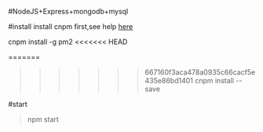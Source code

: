 #NodeJS+Express+mongodb+mysql

#install
install cnpm first,see help [here](http://npm.taobao.org/)

cnpm install -g pm2
<<<<<<< HEAD

=======
>>>>>>> 667160f3aca478a0935c66cacf5e435e86bd1401
cnpm install --save

#start
> npm start